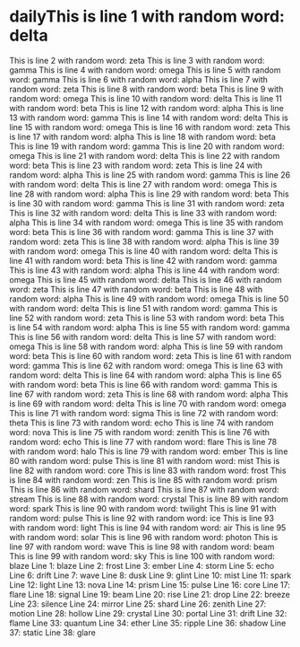 # dailyThis is line 1 with random word: delta
This is line 2 with random word: zeta
This is line 3 with random word: gamma
This is line 4 with random word: omega
This is line 5 with random word: gamma
This is line 6 with random word: alpha
This is line 7 with random word: zeta
This is line 8 with random word: beta
This is line 9 with random word: omega
This is line 10 with random word: delta
This is line 11 with random word: beta
This is line 12 with random word: alpha
This is line 13 with random word: gamma
This is line 14 with random word: delta
This is line 15 with random word: omega
This is line 16 with random word: zeta
This is line 17 with random word: alpha
This is line 18 with random word: beta
This is line 19 with random word: gamma
This is line 20 with random word: omega
This is line 21 with random word: delta
This is line 22 with random word: beta
This is line 23 with random word: zeta
This is line 24 with random word: alpha
This is line 25 with random word: gamma
This is line 26 with random word: delta
This is line 27 with random word: omega
This is line 28 with random word: alpha
This is line 29 with random word: beta
This is line 30 with random word: gamma
This is line 31 with random word: zeta
This is line 32 with random word: delta
This is line 33 with random word: alpha
This is line 34 with random word: omega
This is line 35 with random word: beta
This is line 36 with random word: gamma
This is line 37 with random word: zeta
This is line 38 with random word: alpha
This is line 39 with random word: omega
This is line 40 with random word: delta
This is line 41 with random word: beta
This is line 42 with random word: gamma
This is line 43 with random word: alpha
This is line 44 with random word: omega
This is line 45 with random word: delta
This is line 46 with random word: zeta
This is line 47 with random word: beta
This is line 48 with random word: alpha
This is line 49 with random word: omega
This is line 50 with random word: delta
This is line 51 with random word: gamma
This is line 52 with random word: zeta
This is line 53 with random word: beta
This is line 54 with random word: alpha
This is line 55 with random word: gamma
This is line 56 with random word: delta
This is line 57 with random word: omega
This is line 58 with random word: alpha
This is line 59 with random word: beta
This is line 60 with random word: zeta
This is line 61 with random word: gamma
This is line 62 with random word: omega
This is line 63 with random word: delta
This is line 64 with random word: alpha
This is line 65 with random word: beta
This is line 66 with random word: gamma
This is line 67 with random word: zeta
This is line 68 with random word: alpha
This is line 69 with random word: delta
This is line 70 with random word: omega
This is line 71 with random word: sigma
This is line 72 with random word: theta
This is line 73 with random word: echo
This is line 74 with random word: nova
This is line 75 with random word: zenith
This is line 76 with random word: echo
This is line 77 with random word: flare
This is line 78 with random word: halo
This is line 79 with random word: ember
This is line 80 with random word: pulse
This is line 81 with random word: mist
This is line 82 with random word: core
This is line 83 with random word: frost
This is line 84 with random word: zen
This is line 85 with random word: prism
This is line 86 with random word: shard
This is line 87 with random word: stream
This is line 88 with random word: crystal
This is line 89 with random word: spark
This is line 90 with random word: twilight
This is line 91 with random word: pulse
This is line 92 with random word: ice
This is line 93 with random word: light
This is line 94 with random word: air
This is line 95 with random word: solar
This is line 96 with random word: photon
This is line 97 with random word: wave
This is line 98 with random word: beam
This is line 99 with random word: sky
This is line 100 with random word: blaze
Line 1: blaze
Line 2: frost
Line 3: ember
Line 4: storm
Line 5: echo
Line 6: drift
Line 7: wave
Line 8: dusk
Line 9: glint
Line 10: mist
Line 11: spark
Line 12: light
Line 13: nova
Line 14: prism
Line 15: pulse
Line 16: core
Line 17: flare
Line 18: signal
Line 19: beam
Line 20: rise
Line 21: drop
Line 22: breeze
Line 23: silence
Line 24: mirror
Line 25: shard
Line 26: zenith
Line 27: motion
Line 28: hollow
Line 29: crystal
Line 30: portal
Line 31: drift
Line 32: flame
Line 33: quantum
Line 34: ether
Line 35: ripple
Line 36: shadow
Line 37: static
Line 38: glare
